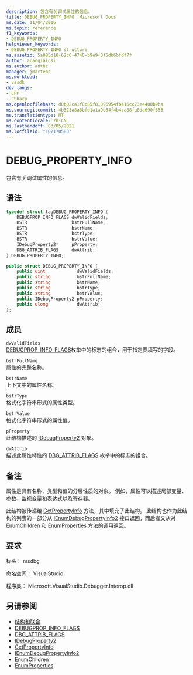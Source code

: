```yaml
---
description: 包含有关调试属性的信息。
title: DEBUG_PROPERTY_INFO |Microsoft Docs
ms.date: 11/04/2016
ms.topic: reference
f1_keywords:
- DEBUG_PROPERTY_INFO
helpviewer_keywords:
- DEBUG_PROPERTY_INFO structure
ms.assetid: 5a085d18-62c6-4740-b9e9-3f5db6bfdf7f
author: acangialosi
ms.author: anthc
manager: jmartens
ms.workload:
- vssdk
dev_langs:
- CPP
- CSharp
ms.openlocfilehash: d0b02ca1f8c85f81096954fb416cc73ee400b9ba
ms.sourcegitcommit: 4b323a8a8bfd1a1a9e84f4b4ca88fa8da690f656
ms.translationtype: MT
ms.contentlocale: zh-CN
ms.lasthandoff: 03/05/2021
ms.locfileid: "102170583"
---
```

# <a name="debug_property_info"></a>DEBUG_PROPERTY_INFO
包含有关调试属性的信息。

## <a name="syntax"></a>语法

```cpp
typedef struct tagDEBUG_PROPERTY_INFO {
    DEBUGPROP_INFO_FLAGS dwValidFields;
    BSTR                 bstrFullName;
    BSTR                 bstrName;
    BSTR                 bstrType;
    BSTR                 bstrValue;
    IDebugProperty2*     pProperty;
    DBG_ATTRIB_FLAGS     dwAttrib;
} DEBUG_PROPERTY_INFO;
```

```csharp
public struct DEBUG_PROPERTY_INFO {
    public uint            dwValidFields;
    public string          bstrFullName;
    public string          bstrName;
    public string          bstrType;
    public string          bstrValue;
    public IDebugProperty2 pProperty;
    public ulong           dwAttrib;
};
```

## <a name="members"></a>成员
`dwValidFields`\
[DEBUGPROP_INFO_FLAGS](../../../extensibility/debugger/reference/debugprop-info-flags.md)枚举中的标志的组合，用于指定要填写的字段。

`bstrFullName`\
属性的完整名称。

`bstrName`\
上下文中的属性名称。

`bstrType`\
格式化字符串形式的属性类型。

`bstrValue`\
格式化字符串形式的属性值。

`pProperty`\
此结构描述的 [IDebugProperty2](../../../extensibility/debugger/reference/idebugproperty2.md) 对象。

`dwAttrib`\
描述此属性特性的 [DBG_ATTRIB_FLAGS](../../../extensibility/debugger/reference/dbg-attrib-flags.md) 枚举中的标志的组合。

## <a name="remarks"></a>备注
属性是具有名称、类型和值的分层性质的对象。 例如，属性可以描述局部变量、参数、监视变量和表达式以及寄存器。

此结构被传递给 [GetPropertyInfo](../../../extensibility/debugger/reference/idebugproperty2-getpropertyinfo.md) 方法，其中填充了此结构。 此结构也作为此结构的列表的一部分从 [IEnumDebugPropertyInfo2](../../../extensibility/debugger/reference/ienumdebugpropertyinfo2.md) 接口返回，而后者又从对 [EnumChildren](../../../extensibility/debugger/reference/idebugproperty2-enumchildren.md) 和 [EnumProperties](../../../extensibility/debugger/reference/idebugstackframe2-enumproperties.md) 方法的调用返回。

## <a name="requirements"></a>要求
标头： msdbg

命名空间： VisualStudio

程序集： Microsoft.VisualStudio.Debugger.Interop.dll

## <a name="see-also"></a>另请参阅
- [结构和联合](../../../extensibility/debugger/reference/structures-and-unions.md)
- [DEBUGPROP_INFO_FLAGS](../../../extensibility/debugger/reference/debugprop-info-flags.md)
- [DBG_ATTRIB_FLAGS](../../../extensibility/debugger/reference/dbg-attrib-flags.md)
- [IDebugProperty2](../../../extensibility/debugger/reference/idebugproperty2.md)
- [GetPropertyInfo](../../../extensibility/debugger/reference/idebugproperty2-getpropertyinfo.md)
- [IEnumDebugPropertyInfo2](../../../extensibility/debugger/reference/ienumdebugpropertyinfo2.md)
- [EnumChildren](../../../extensibility/debugger/reference/idebugproperty2-enumchildren.md)
- [EnumProperties](../../../extensibility/debugger/reference/idebugstackframe2-enumproperties.md)
